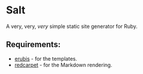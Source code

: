 # Salt

A very, very, *very* simple static site generator for Ruby.

## Requirements:

- [erubis](https://rubygems.org/gems/erubis "The erubis gem.") - for the templates.
- [redcarpet](https://github.com/vmg/redcarpet "The redcarpet gem.") - for the Markdown rendering.
